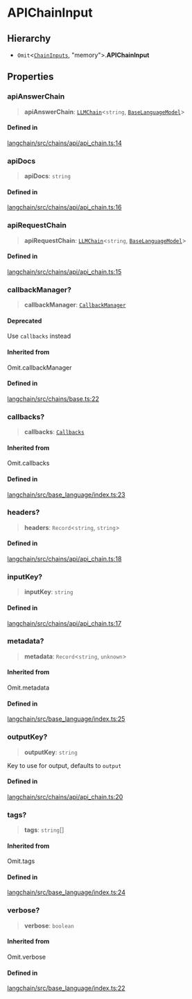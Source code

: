 APIChainInput
=============

Hierarchy[​](#hierarchy "Direct link to Hierarchy")
---------------------------------------------------

*   `Omit`<[`ChainInputs`](/docs/api/chains/interfaces/ChainInputs), "memory"\>.**APIChainInput**

Properties[​](#properties "Direct link to Properties")
------------------------------------------------------

### apiAnswerChain[​](#apianswerchain "Direct link to apiAnswerChain")

> **apiAnswerChain**: [`LLMChain`](/docs/api/chains/classes/LLMChain)<`string`, [`BaseLanguageModel`](/docs/api/base_language/classes/BaseLanguageModel)\>

#### Defined in[​](#defined-in "Direct link to Defined in")

[langchain/src/chains/api/api\_chain.ts:14](https://github.com/hwchase17/langchainjs/blob/46e1734/langchain/src/chains/api/api_chain.ts#L14)

### apiDocs[​](#apidocs "Direct link to apiDocs")

> **apiDocs**: `string`

#### Defined in[​](#defined-in-1 "Direct link to Defined in")

[langchain/src/chains/api/api\_chain.ts:16](https://github.com/hwchase17/langchainjs/blob/46e1734/langchain/src/chains/api/api_chain.ts#L16)

### apiRequestChain[​](#apirequestchain "Direct link to apiRequestChain")

> **apiRequestChain**: [`LLMChain`](/docs/api/chains/classes/LLMChain)<`string`, [`BaseLanguageModel`](/docs/api/base_language/classes/BaseLanguageModel)\>

#### Defined in[​](#defined-in-2 "Direct link to Defined in")

[langchain/src/chains/api/api\_chain.ts:15](https://github.com/hwchase17/langchainjs/blob/46e1734/langchain/src/chains/api/api_chain.ts#L15)

### callbackManager?[​](#callbackmanager "Direct link to callbackManager?")

> **callbackManager**: [`CallbackManager`](/docs/api/callbacks/classes/CallbackManager)

#### Deprecated[​](#deprecated "Direct link to Deprecated")

Use `callbacks` instead

#### Inherited from[​](#inherited-from "Direct link to Inherited from")

Omit.callbackManager

#### Defined in[​](#defined-in-3 "Direct link to Defined in")

[langchain/src/chains/base.ts:22](https://github.com/hwchase17/langchainjs/blob/46e1734/langchain/src/chains/base.ts#L22)

### callbacks?[​](#callbacks "Direct link to callbacks?")

> **callbacks**: [`Callbacks`](/docs/api/callbacks/types/Callbacks)

#### Inherited from[​](#inherited-from-1 "Direct link to Inherited from")

Omit.callbacks

#### Defined in[​](#defined-in-4 "Direct link to Defined in")

[langchain/src/base\_language/index.ts:23](https://github.com/hwchase17/langchainjs/blob/46e1734/langchain/src/base_language/index.ts#L23)

### headers?[​](#headers "Direct link to headers?")

> **headers**: `Record`<`string`, `string`\>

#### Defined in[​](#defined-in-5 "Direct link to Defined in")

[langchain/src/chains/api/api\_chain.ts:18](https://github.com/hwchase17/langchainjs/blob/46e1734/langchain/src/chains/api/api_chain.ts#L18)

### inputKey?[​](#inputkey "Direct link to inputKey?")

> **inputKey**: `string`

#### Defined in[​](#defined-in-6 "Direct link to Defined in")

[langchain/src/chains/api/api\_chain.ts:17](https://github.com/hwchase17/langchainjs/blob/46e1734/langchain/src/chains/api/api_chain.ts#L17)

### metadata?[​](#metadata "Direct link to metadata?")

> **metadata**: `Record`<`string`, `unknown`\>

#### Inherited from[​](#inherited-from-2 "Direct link to Inherited from")

Omit.metadata

#### Defined in[​](#defined-in-7 "Direct link to Defined in")

[langchain/src/base\_language/index.ts:25](https://github.com/hwchase17/langchainjs/blob/46e1734/langchain/src/base_language/index.ts#L25)

### outputKey?[​](#outputkey "Direct link to outputKey?")

> **outputKey**: `string`

Key to use for output, defaults to `output`

#### Defined in[​](#defined-in-8 "Direct link to Defined in")

[langchain/src/chains/api/api\_chain.ts:20](https://github.com/hwchase17/langchainjs/blob/46e1734/langchain/src/chains/api/api_chain.ts#L20)

### tags?[​](#tags "Direct link to tags?")

> **tags**: `string`\[\]

#### Inherited from[​](#inherited-from-3 "Direct link to Inherited from")

Omit.tags

#### Defined in[​](#defined-in-9 "Direct link to Defined in")

[langchain/src/base\_language/index.ts:24](https://github.com/hwchase17/langchainjs/blob/46e1734/langchain/src/base_language/index.ts#L24)

### verbose?[​](#verbose "Direct link to verbose?")

> **verbose**: `boolean`

#### Inherited from[​](#inherited-from-4 "Direct link to Inherited from")

Omit.verbose

#### Defined in[​](#defined-in-10 "Direct link to Defined in")

[langchain/src/base\_language/index.ts:22](https://github.com/hwchase17/langchainjs/blob/46e1734/langchain/src/base_language/index.ts#L22)